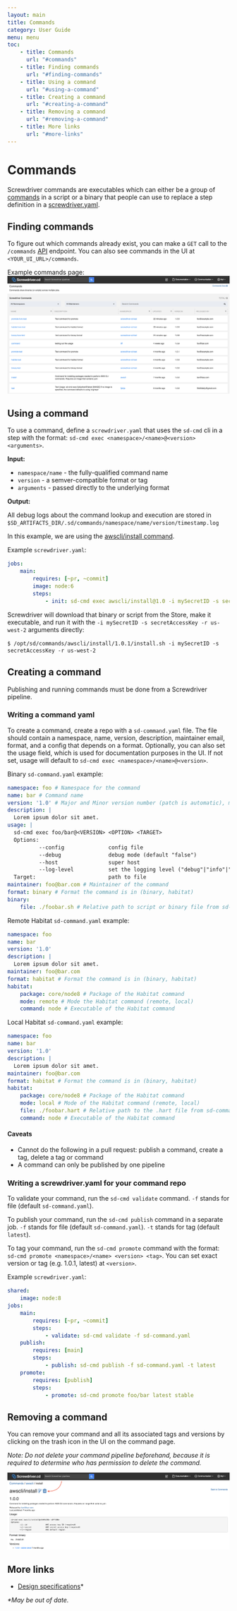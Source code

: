 ```yaml
---
layout: main
title: Commands
category: User Guide
menu: menu
toc:
    - title: Commands
      url: "#commands"
    - title: Finding commands
      url: "#finding-commands"
    - title: Using a command
      url: "#using-a-command"
    - title: Creating a command
      url: "#creating-a-command"
    - title: Removing a command
      url: "#removing-a-command"
    - title: More links
      url: "#more-links"
---
```

# Commands

Screwdriver commands are executables which can either be a group of [commands](https://en.wikipedia.org/wiki/Command_(computing)) in a script or a binary that people can use to replace a step definition in a [screwdriver.yaml](./configuration).

## Finding commands

To figure out which commands already exist, you can make a `GET` call to the `/commands` [API](./api) endpoint. You can also see commands in the UI at `<YOUR_UI_URL>/commands`.

Example commands page:
![Commands](./assets/commands.png)

## Using a command

To use a command, define a `screwdriver.yaml` that uses the `sd-cmd` cli in a step with the format: `sd-cmd exec <namespace>/<name>@<version> <arguments>`.

__Input:__

- `namespace/name` - the fully-qualified command name
- `version` - a semver-compatible format or tag
- `arguments` - passed directly to the underlying format

__Output:__

All debug logs about the command lookup and execution are stored in `$SD_ARTIFACTS_DIR/.sd/commands/namespace/name/version/timestamp.log`

In this example, we are using the [awscli/install command](https://github.com/screwdriver-cd-test/command-example).

Example `screwdriver.yaml`:

```yaml
jobs:
    main:
        requires: [~pr, ~commit]
        image: node:6
        steps:
            - init: sd-cmd exec awscli/install@1.0 -i mySecretID -s secretAccessKey -r us-west-2
```

Screwdriver will download that binary or script from the Store, make it executable, and run it with the `-i mySecretID -s secretAccessKey -r us-west-2` arguments directly:
```
$ /opt/sd/commands/awscli/install/1.0.1/install.sh -i mySecretID -s secretAccessKey -r us-west-2
```

## Creating a command

Publishing and running commands must be done from a Screwdriver pipeline.

### Writing a command yaml

To create a command, create a repo with a `sd-command.yaml` file. The file should contain a namespace, name, version, description, maintainer email, format, and a config that depends on a format. Optionally, you can also set the usage field, which is used for documentation purposes in the UI. If not set, usage will default to `sd-cmd exec <namespace>/<name>@<version>`.

Binary `sd-command.yaml` example:
```yaml
namespace: foo # Namespace for the command
name: bar # Command name
version: '1.0' # Major and Minor version number (patch is automatic), must be a string
description: |
  Lorem ipsum dolor sit amet.
usage: |
  sd-cmd exec foo/bar@<VERSION> <OPTION> <TARGET>
  Options:
          --config              config file
          --debug               debug mode (default "false")
          --host                super host
          --log-level           set the logging level ("debug"|"info"|"warn"|"error"|"fatal") (default "info")
  Target:                       path to file
maintainer: foo@bar.com # Maintainer of the command
format: binary # Format the command is in (binary, habitat)
binary:
    file: ./foobar.sh # Relative path to script or binary file from sd-command.yaml file or absolute path to it.
```

Remote Habitat `sd-command.yaml` example:
```yaml
namespace: foo
name: bar
version: '1.0'
description: |
  Lorem ipsum dolor sit amet.
maintainer: foo@bar.com
format: habitat # Format the command is in (binary, habitat)
habitat:
    package: core/node8 # Package of the Habitat command
    mode: remote # Mode the Habitat command (remote, local)
    command: node # Executable of the Habitat command
```

Local Habitat `sd-command.yaml` example:
```yaml
namespace: foo
name: bar
version: '1.0'
description: |
  Lorem ipsum dolor sit amet.
maintainer: foo@bar.com
format: habitat # Format the command is in (binary, habitat)
habitat:
    package: core/node8 # Package of the Habitat command
    mode: local # Mode of the Habitat command (remote, local)
    file: ./foobar.hart # Relative path to the .hart file from sd-command.yaml file or absolute path to it.
    command: node # Executable of the Habitat command
```

#### Caveats
- Cannot do the following in a pull request: publish a command, create a tag, delete a tag or command
- A command can only be published by one pipeline

### Writing a screwdriver.yaml for your command repo

To validate your command, run the `sd-cmd validate` command. `-f` stands for file (default `sd-command.yaml`).

To publish your command, run the `sd-cmd publish` command in a separate job. `-f` stands for file (default `sd-command.yaml`). `-t` stands for tag (default `latest`).

To tag your command, run the `sd-cmd promote` command with the format: `sd-cmd promote <namespace>/<name> <version> <tag>`. You can set exact version or tag (e.g. 1.0.1, latest) at `<version>`.

Example `screwdriver.yaml`:
```yaml
shared:
    image: node:8
jobs:
    main:
        requires: [~pr, ~commit]
        steps:
            - validate: sd-cmd validate -f sd-command.yaml
    publish:
        requires: [main]
        steps:
            - publish: sd-cmd publish -f sd-command.yaml -t latest
    promote:
        requires: [publish]
        steps:
            - promote: sd-cmd promote foo/bar latest stable
```

## Removing a command

You can remove your command and all its associated tags and versions by clicking on the trash icon in the UI on the command page.

_Note: Do not delete your command pipeline beforehand, because it is required to determine who has permission to delete the command._

![Removing](assets/delete-command.png)

## More links
- [Design specifications](https://github.com/screwdriver-cd/screwdriver/blob/master/design/commands.md)*

_*May be out of date._
